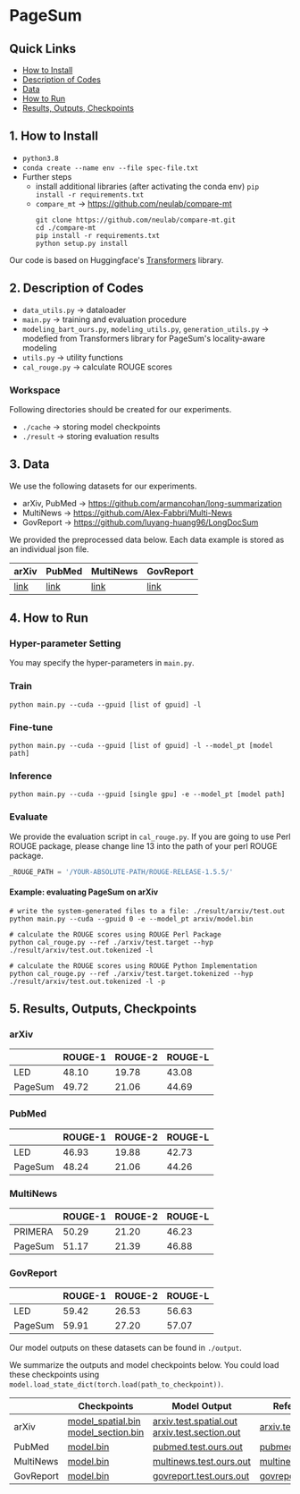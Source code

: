 # PageSum

## Quick Links

- [How to Install](#1-how-to-install)
- [Description of Codes](#2-description-of-codes)
- [Data](#3-data)
- [How to Run](#4-how-to-run)
- [Results, Outputs, Checkpoints](#5-results-outputs-checkpoints)

## 1. How to Install

- `python3.8`
- `conda create --name env --file spec-file.txt`
- Further steps
    - install additional libraries (after activating the conda env) `pip install -r requirements.txt`
    - `compare_mt` -> https://github.com/neulab/compare-mt
        ```console
        git clone https://github.com/neulab/compare-mt.git
        cd ./compare-mt
        pip install -r requirements.txt
        python setup.py install
        ```
Our code is based on Huggingface's [Transformers](https://github.com/huggingface/transformers) library. 

## 2. Description of Codes
- `data_utils.py` -> dataloader
- `main.py` -> training and evaluation procedure
- `modeling_bart_ours.py`, `modeling_utils.py`, `generation_utils.py` -> modefied from Transformers library for PageSum's locality-aware modeling
- `utils.py` -> utility functions
- `cal_rouge.py` -> calculate ROUGE scores

### Workspace
Following directories should be created for our experiments.
- `./cache` -> storing model checkpoints
- `./result` -> storing evaluation results

## 3. Data

We use the following datasets for our experiments.

- arXiv, PubMed -> https://github.com/armancohan/long-summarization
- MultiNews -> https://github.com/Alex-Fabbri/Multi-News
- GovReport -> https://github.com/luyang-huang96/LongDocSum

We provided the preprocessed data below. Each data example is stored as an individual json file.

| arXiv    | PubMed  | MultiNews | GovReport |
|----------|---------|---------|---------|
| [link](https://drive.google.com/file/d/1Z1ZLCg0ocnXtBX-REeE6xcVaD7TQRHIf/view?usp=sharing)     | [link](https://drive.google.com/file/d/1bdG4kCjte9C93zacBehp3YU_OLEPES_t/view?usp=sharing)   | [link]([https://drive.google.com/file/d/1-SrHwhvpcZOeK2VR9sM5n0SRoLrJ5hhP/view?usp=sharing](https://drive.google.com/file/d/1TYn5jyyRMLz16HPmzWpZB62fv0GDe020/view?usp=sharing))   | [link](https://drive.google.com/file/d/1JKv5CiquZMIy32xrN5Jeq1CxtdMXnN8z/view?usp=sharing)   |

## 4. How to Run

### Hyper-parameter Setting
You may specify the hyper-parameters in `main.py`.
### Train
```
python main.py --cuda --gpuid [list of gpuid] -l
```
### Fine-tune
```
python main.py --cuda --gpuid [list of gpuid] -l --model_pt [model path]
```
### Inference
```
python main.py --cuda --gpuid [single gpu] -e --model_pt [model path]
```

### Evaluate

We provide the evaluation script in `cal_rouge.py`. If you are going to use Perl ROUGE package, please change line 13 into the path of your perl ROUGE package.
```python
_ROUGE_PATH = '/YOUR-ABSOLUTE-PATH/ROUGE-RELEASE-1.5.5/'
```

#### Example: evaluating PageSum on arXiv
```console
# write the system-generated files to a file: ./result/arxiv/test.out
python main.py --cuda --gpuid 0 -e --model_pt arxiv/model.bin

# calculate the ROUGE scores using ROUGE Perl Package
python cal_rouge.py --ref ./arxiv/test.target --hyp ./result/arxiv/test.out.tokenized -l

# calculate the ROUGE scores using ROUGE Python Implementation
python cal_rouge.py --ref ./arxiv/test.target.tokenized --hyp ./result/arxiv/test.out.tokenized -l -p
```

## 5. Results, Outputs, Checkpoints

### arXiv
|          | ROUGE-1 | ROUGE-2 | ROUGE-L |
|----------|---------|---------|---------|
| LED     | 48.10   | 19.78   | 43.08   |
| PageSum     | 49.72   | 21.06   | 44.69   |

### PubMed
|          | ROUGE-1 | ROUGE-2 | ROUGE-L |
|----------|---------|---------|---------|
| LED  | 46.93   | 19.88  | 42.73   |
| PageSum     | 48.24   | 21.06   | 44.26   |

### MultiNews
|          | ROUGE-1 | ROUGE-2 | ROUGE-L |
|----------|---------|---------|---------|
| PRIMERA  | 50.29   | 21.20 | 46.23   |
| PageSum     | 51.17   | 21.39   | 46.88   |

### GovReport
|          | ROUGE-1 | ROUGE-2 | ROUGE-L |
|----------|---------|---------|---------|
| LED  | 59.42   | 26.53  | 56.63   |
| PageSum     | 59.91   | 27.20  | 57.07   |



Our model outputs on these datasets can be found in `./output`.

We summarize the outputs and model checkpoints below.
You could load these checkpoints using `model.load_state_dict(torch.load(path_to_checkpoint))`.

|          | Checkpoints | Model Output | Reference Output |
|----------|---------|---------|---------|
| arXiv    | [model_spatial.bin](https://drive.google.com/file/d/1OqRl0h5viP_kvo-KvQrPuPjucyq2ihFy/view?usp=sharing) <br> [model_section.bin](https://drive.google.com/file/d/1MnUBK9qcs2ubsz2Qg06qzZT8wUwLMBJg/view?usp=sharing) | [arxiv.test.spatial.out](output/arxiv.test.spatial.out) <br> [arxiv.test.section.out](output/arxiv.test.section.out) | [arxiv.test.reference](output/arxiv.test.reference)  |
| PubMed    | [model.bin](https://drive.google.com/file/d/12T8VzXkdEL1oOG_PUXOor8G0m3slqDe5/view?usp=sharing) | [pubmed.test.ours.out](output/pubmed.test.ours.out) | [pubmed.test.reference](output/pubmed.test.reference)  |
| MultiNews    | [model.bin](https://drive.google.com/file/d/1-SrHwhvpcZOeK2VR9sM5n0SRoLrJ5hhP/view?usp=sharing) | [multinews.test.ours.out](output/multinews.test.ours.out) | [multinews.test.reference](output/multinews.test.reference)  |
| GovReport    | [model.bin](https://drive.google.com/file/d/1k0f7754r1pS2b78mmJnU-UPjN1UgVOfR/view?usp=sharing) | [govreport.test.ours.out](output/govreport.test.ours.out) | [govreport.test.reference](output/govreport.test.reference)  |
